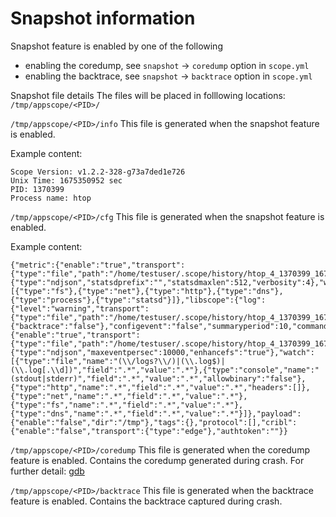 # Snapshot information

Snapshot feature is enabled by one of the following

- enabling the coredump, see `snapshot` -> `coredump` option in `scope.yml`
- enabling the backtrace, see `snapshot` -> `backtrace` option in `scope.yml`

Snapshot file details
The files will be placed in folllowing locations:
`/tmp/appscope/<PID>/`

`/tmp/appscope/<PID>/info`
This file is generated when the snapshot feature is enabled.

Example content:
```
Scope Version: v1.2.2-328-g73a7ded1e726
Unix Time: 1675350952 sec
PID: 1370399
Process name: htop
```

`/tmp/appscope/<PID>/cfg`
This file is generated when the snapshot feature is enabled.

Example content:
```
{"metric":{"enable":"true","transport":{"type":"file","path":"/home/testuser/.scope/history/htop_4_1370399_1675350868661357625/metrics.json","buffering":"line"},"format":{"type":"ndjson","statsdprefix":"","statsdmaxlen":512,"verbosity":4},"watch":[{"type":"fs"},{"type":"net"},{"type":"http"},{"type":"dns"},{"type":"process"},{"type":"statsd"}]},"libscope":{"log":{"level":"warning","transport":{"type":"file","path":"/home/testuser/.scope/history/htop_4_1370399_1675350868661357625/libscope.log","buffering":"line"}},"snapshot":{"backtrace":"false"},"configevent":"false","summaryperiod":10,"commanddir":"/home/testuser/.scope/history/htop_4_1370399_1675350868661357625/cmd"},"event":{"enable":"true","transport":{"type":"file","path":"/home/testuser/.scope/history/htop_4_1370399_1675350868661357625/events.json","buffering":"line"},"format":{"type":"ndjson","maxeventpersec":10000,"enhancefs":"true"},"watch":[{"type":"file","name":"(\\/logs?\\/)|(\\.log$)|(\\.log[.\\d])","field":".*","value":".*"},{"type":"console","name":"(stdout|stderr)","field":".*","value":".*","allowbinary":"false"},{"type":"http","name":".*","field":".*","value":".*","headers":[]},{"type":"net","name":".*","field":".*","value":".*"},{"type":"fs","name":".*","field":".*","value":".*"},{"type":"dns","name":".*","field":".*","value":".*"}]},"payload":{"enable":"false","dir":"/tmp"},"tags":{},"protocol":[],"cribl":{"enable":"false","transport":{"type":"edge"},"authtoken":""}}
```

`/tmp/appscope/<PID>/coredump`
This file is generated when the coredump feature is enabled.
Contains the coredump generated during crash.
For further detail: [gdb](https://sourceware.org/gdb/onlinedocs/gdb/Core-File-Generation.html)

`/tmp/appscope/<PID>/backtrace`
This file is generated when the backtrace feature is enabled.
Contains the backtrace captured during crash.
